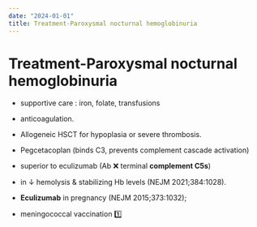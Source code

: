 ```yaml
---
date: "2024-01-01"
title: Treatment-Paroxysmal nocturnal hemoglobinuria
---
```


# Treatment-Paroxysmal nocturnal hemoglobinuria

* supportive care : iron, folate, transfusions
* anticoagulation.

* Allogeneic HSCT for hypoplasia or severe thrombosis.

* Pegcetacoplan (binds C3, prevents complement cascade activation)
* superior to eculizumab (Ab ❌ terminal **complement C5s**)
* in ↓ hemolysis & stabilizing Hb levels (NEJM 2021;384:1028).


* **Eculizumab** in pregnancy (NEJM 2015;373:1032);
* meningococcal vaccination 1️⃣

